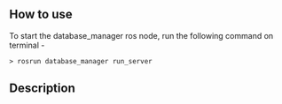 ## How to use
To start the database_manager ros node, run the following command on terminal -

```shell
> rosrun database_manager run_server
```

## Description